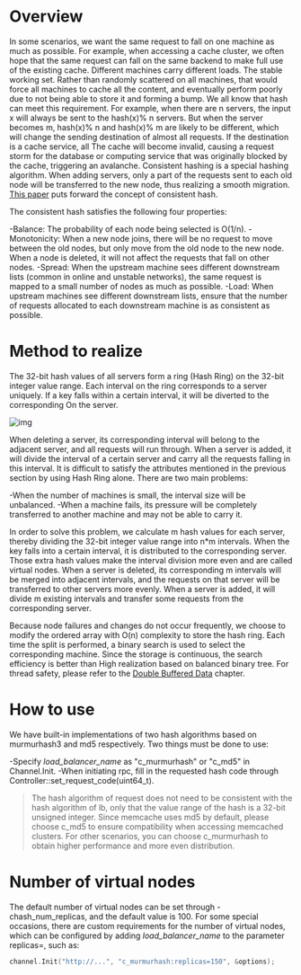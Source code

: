 # Overview

In some scenarios, we want the same request to fall on one machine as much as possible. For example, when accessing a cache cluster, we often hope that the same request can fall on the same backend to make full use of the existing cache. Different machines carry different loads. The stable working set. Rather than randomly scattered on all machines, that would force all machines to cache all the content, and eventually perform poorly due to not being able to store it and forming a bump. We all know that hash can meet this requirement. For example, when there are n servers, the input x will always be sent to the hash(x)% n servers. But when the server becomes m, hash(x)% n and hash(x)% m are likely to be different, which will change the sending destination of almost all requests. If the destination is a cache service, all The cache will become invalid, causing a request storm for the database or computing service that was originally blocked by the cache, triggering an avalanche. Consistent hashing is a special hashing algorithm. When adding servers, only a part of the requests sent to each old node will be transferred to the new node, thus realizing a smooth migration. [This paper](http://blog.phpdr.net/wp-content/uploads/2012/08/Consistent-Hashing-and-Random-Trees.pdf) puts forward the concept of consistent hash.

The consistent hash satisfies the following four properties:

-Balance: The probability of each node being selected is O(1/n).
-Monotonicity: When a new node joins, there will be no request to move between the old nodes, but only move from the old node to the new node. When a node is deleted, it will not affect the requests that fall on other nodes.
-Spread: When the upstream machine sees different downstream lists (common in online and unstable networks), the same request is mapped to a small number of nodes as much as possible.
-Load: When upstream machines see different downstream lists, ensure that the number of requests allocated to each downstream machine is as consistent as possible.

# Method to realize

The 32-bit hash values ​​of all servers form a ring (Hash Ring) on ​​the 32-bit integer value range. Each interval on the ring corresponds to a server uniquely. If a key falls within a certain interval, it will be diverted to the corresponding On the server.

![img](../images/chash.png)

When deleting a server, its corresponding interval will belong to the adjacent server, and all requests will run through. When a server is added, it will divide the interval of a certain server and carry all the requests falling in this interval. It is difficult to satisfy the attributes mentioned in the previous section by using Hash Ring alone. There are two main problems:

-When the number of machines is small, the interval size will be unbalanced.
-When a machine fails, its pressure will be completely transferred to another machine and may not be able to carry it.

In order to solve this problem, we calculate m hash values ​​for each server, thereby dividing the 32-bit integer value range into n*m intervals. When the key falls into a certain interval, it is distributed to the corresponding server. Those extra hash values ​​make the interval division more even and are called virtual nodes. When a server is deleted, its corresponding m intervals will be merged into adjacent intervals, and the requests on that server will be transferred to other servers more evenly. When a server is added, it will divide m existing intervals and transfer some requests from the corresponding server.

Because node failures and changes do not occur frequently, we choose to modify the ordered array with O(n) complexity to store the hash ring. Each time the split is performed, a binary search is used to select the corresponding machine. Since the storage is continuous, the search efficiency is better than High realization based on balanced binary tree. For thread safety, please refer to the [Double Buffered Data](lalb.md#doublybuffereddata) chapter.

# How to use

We have built-in implementations of two hash algorithms based on murmurhash3 and md5 respectively. Two things must be done to use:

-Specify *load_balancer_name* as "c_murmurhash" or "c_md5" in Channel.Init.
-When initiating rpc, fill in the requested hash code through Controller::set_request_code(uint64_t).

> The hash algorithm of request does not need to be consistent with the hash algorithm of lb, only that the value range of the hash is a 32-bit unsigned integer. Since memcache uses md5 by default, please choose c_md5 to ensure compatibility when accessing memcached clusters. For other scenarios, you can choose c_murmurhash to obtain higher performance and more even distribution.

# Number of virtual nodes

The default number of virtual nodes can be set through -chash\_num\_replicas, and the default value is 100. For some special occasions, there are custom requirements for the number of virtual nodes, which can be configured by adding *load_balancer_name* to the parameter replicas=<num>, such as:
```c++
channel.Init("http://...", "c_murmurhash:replicas=150", &options);
```